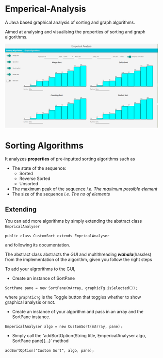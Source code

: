 # Emperical-Analysis
A Java based graphical analysis of sorting and graph algorithms.

Aimed at analysing and visualising the properties of sorting and graph algorithms.

![Application Sample](Sample.PNG)

# Sorting Algorithms
  It analyzes **properties** of pre-inputted sorting algorithms such as 
  * The state of the sequence:
    * Sorted
    * Reverse Sorted
    * Unsorted
  * The maximum peak of the sequence _i.e. The maximum possible element_
  * The size of the sequence _i.e. The no of elements_

  ## Extending
  You can add more algorithms by simply extending the abstract class `EmpricalAnalyser`
  
  `public class CustomSort extends EmpricalAnalyser`
  
  and following its documentation.
    
  The abstract class abstracts the GUI and multithreading **_wahala_**(hassles) from the implementation of the algorithm, given you follow the right steps
    
  To add your algrorithms to the GUI,
  * Create an instance of SortPane 
  
  `SortPane pane = new SortPane(mArray, graphicTg.isSelected());`
  
  where `graphticTg` is the Toggle button that toggles whether to show graphical analysis or not.
  
  * Create an instance of your algorithm and pass in an array and the SortPane instance.
  
  `EmpericalAnalyser algo = new CustomSort(mArray, pane);`
  
  * Simply call the 'addSortOption(String title, EmpericalAnalyser algo, SortPane pane){...}` method
  
  `addSortOption("Custom Sort", algo, pane);`
  
      


